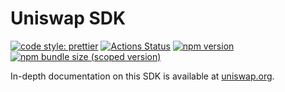 # Uniswap SDK

[![code style: prettier](https://img.shields.io/badge/code_style-prettier-ff69b4.svg?style=flat-square)](https://github.com/prettier/prettier)
[![Actions Status](https://github.com/Uniswap/uniswap-sdk/workflows/CI/badge.svg)](https://github.com/Uniswap/uniswap-sdk)
[![npm version](https://img.shields.io/npm/v/@uniswap/sdk/next.svg)](https://www.npmjs.com/package/@uniswap/sdk/v/next)
[![npm bundle size (scoped version)](https://img.shields.io/bundlephobia/minzip/@uniswap/sdk/2.0.0-beta.23)](https://bundlephobia.com/result?p=@uniswap/sdk@2.0.0-beta.23)

In-depth documentation on this SDK is available at [uniswap.org](https://uniswap.org/docs/v2/SDK/getting-started/).
